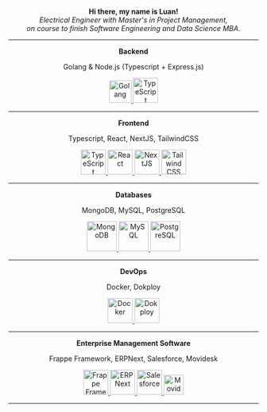 <p align="center">
  <b>Hi there, my name is Luan!</b>
  <br>
  <i>
    Electrical Engineer with Master's in Project Management, <br> on course to finish Software Engineering and Data Science MBA.
  </i>
</p>

<div align="center">

---

**Backend**

Golang & Node.js (Typescript + Express.js)  

<a href="https://go.dev/">
  <img 
    src="https://upload.wikimedia.org/wikipedia/commons/thumb/0/05/Go_Logo_Blue.svg/1200px-Go_Logo_Blue.svg.png" 
    alt="Golang"
    height="45" 
  />
</a>
<a href="https://www.typescriptlang.org/">
  <img 
    src="https://profilinator.rishav.dev/skills-assets/typescript-original.svg" 
    alt="TypeScript"
    height="50" 
  />
</a>

---

**Frontend**

Typescript, React, NextJS, TailwindCSS  

<a href="https://www.typescriptlang.org/">
  <img 
    src="https://profilinator.rishav.dev/skills-assets/typescript-original.svg" 
    alt="TypeScript"
    height="50" 
  />
</a>
<a href="https://react.dev/">
  <img 
    src="https://profilinator.rishav.dev/skills-assets/react-original-wordmark.svg" 
    alt="React"
    height="50"
  />
</a>
<a href="https://nextjs.org/">
  <img 
    src="https://profilinator.rishav.dev/skills-assets/nextjs.png" 
    alt="NextJS"
    height="50" 
  />
</a>
<a href="https://tailwindcss.com/">
  <img 
    src="https://profilinator.rishav.dev/skills-assets/tailwindcss.svg" 
    alt="Tailwind CSS"
    height="50" 
  />
</a>

---

**Databases**

MongoDB, MySQL, PostgreSQL

<a href="https://www.mongodb.com/">
  <img 
    src="https://profilinator.rishav.dev/skills-assets/mongodb-original-wordmark.svg" 
    alt="MongoDB"
    height="60" 
  />
</a>
<a href="https://www.mysql.com/">
  <img 
    src="https://profilinator.rishav.dev/skills-assets/mysql-original-wordmark.svg" 
    alt="MySQL"
    height="60" 
  />
</a>
<a href="https://www.postgresql.org/">
  <img 
    src="https://profilinator.rishav.dev/skills-assets/postgresql-original-wordmark.svg" 
    alt="PostgreSQL"
    height="60" 
  />
</a>

---

**DevOps**

Docker, Dokploy

<a href="https://www.docker.com/">
  <img 
    src="https://profilinator.rishav.dev/skills-assets/docker-original-wordmark.svg" 
    alt="Docker"
    height="50" 
  />
</a>
<a href="https://dokploy.com/">
  <img 
    src="https://avatars.githubusercontent.com/u/156882017" 
    alt="Dokploy"
    height="50" 
  />
</a>

---

**Enterprise Management Software**

Frappe Framework, ERPNext, Salesforce, Movidesk

<a href="https://frappeframework.com/">
  <img 
    src="https://avatars.githubusercontent.com/u/836974" 
    alt="Frappe Framework"
    height="50" 
  />
</a>
<a href="https://erpnext.com/">
  <img 
    src="https://github.com/frappe/erpnext/raw/develop/erpnext/public/images/v16/erpnext.svg" 
    alt="ERPNext"
    height="50" 
  />
</a>
<a href="https://www.salesforce.com/">
  <img 
    src="https://profilinator.rishav.dev/skills-assets/salesforce.png" 
    alt="Salesforce"
    height="50" 
  />
</a>
<a href="https://www.movidesk.com/">
  <img 
    src="https://registration.movidesk.com/Content/images/movidesk-form.svg" 
    alt="Movidesk"
    height="40" 
  />
</a>

---
</div>